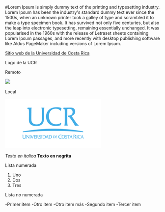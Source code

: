 #Lorem Ipsum is simply dummy text of the printing and typesetting industry. Lorem Ipsum has been the industry's standard dummy text ever since the 1500s, when an unknown printer took a galley of type and scrambled it to make a type specimen book. It has survived not only five centuries, but also the leap into electronic typesetting, remaining essentially unchanged. It was popularised in the 1960s with the release of Letraset sheets containing Lorem Ipsum passages, and more recently with desktop publishing software like Aldus PageMaker including versions of Lorem Ipsum.

[Sitio web de la Universidad de Costa Rica](https://www.ucr.ac.cr/)

Logo de la UCR

Remoto

![](https://odi.ucr.ac.cr/plantillas/ucr_4/imagenes/firma-ucr-ico.png)

Local

![](firma-ucr-ico.png)

*Texto en italica*
**Texto en negrita**

Lista numerada

1. Uno
2. Dos
3. Tres

Lista no numerada

-Primer item
    -Otro item
    -Otro item más
-Segundo item
-Tercer item
